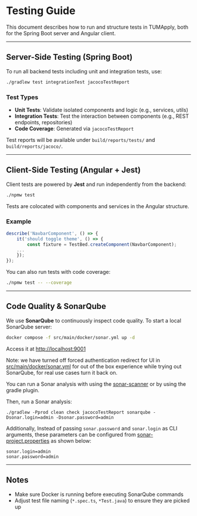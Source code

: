 # Testing Guide

This document describes how to run and structure tests in TUMApply, both for the Spring Boot server and Angular client.

---

## Server-Side Testing (Spring Boot)

To run all backend tests including unit and integration tests, use:

```bash
./gradlew test integrationTest jacocoTestReport
```

### Test Types

- **Unit Tests**: Validate isolated components and logic (e.g., services, utils)
- **Integration Tests**: Test the interaction between components (e.g., REST endpoints, repositories)
- **Code Coverage**: Generated via `jacocoTestReport`

Test reports will be available under `build/reports/tests/` and `build/reports/jacoco/`.

---

## Client-Side Testing (Angular + Jest)

Client tests are powered by **Jest** and run independently from the backend:

```bash
./npmw test
```

Tests are colocated with components and services in the Angular structure.

### Example

```ts
describe('NavbarComponent', () => {
    it('should toggle theme', () => {
        const fixture = TestBed.createComponent(NavbarComponent);
    ...
    });
});
```

You can also run tests with code coverage:

```bash
./npmw test -- --coverage
```

---

## Code Quality & SonarQube

We use **SonarQube** to continuously inspect code quality. To start a local SonarQube server:

```bash
docker compose -f src/main/docker/sonar.yml up -d
```

Access it at [http://localhost:9001](http://localhost:9001)

Note: we have turned off forced authentication redirect for UI in [src/main/docker/sonar.yml](src/main/docker/sonar.yml)
for out of the box experience while trying out SonarQube, for real use cases turn it back on.

You can run a Sonar analysis with using
the [sonar-scanner](https://docs.sonarqube.org/display/SCAN/Analyzing+with+SonarQube+Scanner) or by using the gradle
plugin.

Then, run a Sonar analysis:

```
./gradlew -Pprod clean check jacocoTestReport sonarqube -Dsonar.login=admin -Dsonar.password=admin
```

Additionally, Instead of passing `sonar.password` and `sonar.login` as CLI arguments, these parameters can be configured
from [sonar-project.properties](sonar-project.properties) as shown below:

```
sonar.login=admin
sonar.password=admin
```

---

## Notes

- Make sure Docker is running before executing SonarQube commands
- Adjust test file naming (`*.spec.ts`, `*Test.java`) to ensure they are picked up
